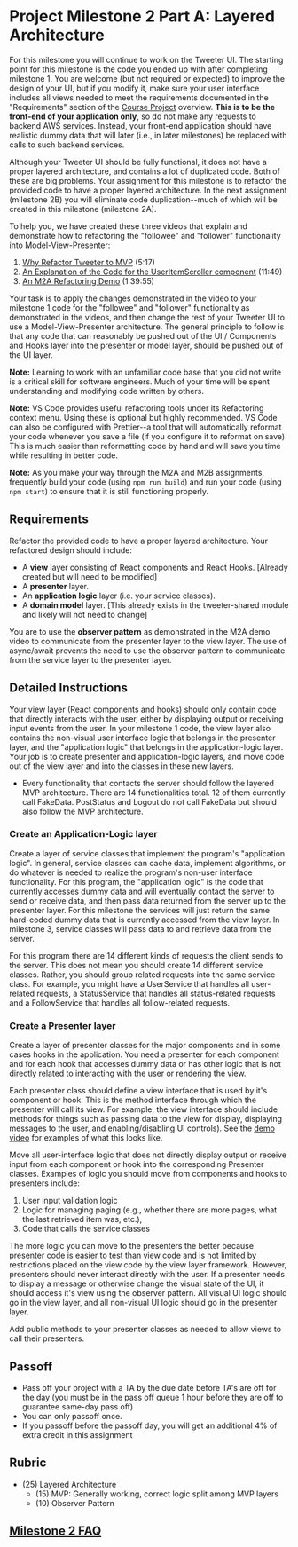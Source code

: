 # Project Milestone 2 Part A: Layered Architecture
  
For this milestone you will continue to work on the Tweeter UI. The starting point for this milestone is the code you ended up with after completing milestone 1. You are welcome (but not required or expected) to improve the design of your UI, but if you modify it, make sure your user interface includes all views needed to meet the requirements documented in the "Requirements" section of the [Course Project](../project-overview/tweeter.md) overview. **This is to be the front-end of your application only**, so do not make any requests to backend AWS services.  Instead, your front-end application should have realistic dummy data that will later (i.e., in later milestones) be replaced with calls to such backend services.

Although your Tweeter UI should be fully functional, it does not have a proper layered architecture, and contains a lot of duplicated code. Both of these are big problems. Your assignment for this milestone is to refactor the provided code to have a proper layered architecture. In the next assignment (milestone 2B) you will eliminate code duplication--much of which will be created in this milestone (milestone 2A).

To help you, we have created these three videos that explain and demonstrate how to refactoring the "followee" and "follower" functionality into Model-View-Presenter:

1. [Why Refactor Tweeter to MVP](https://youtu.be/ZiGuc0HRnVc) (5:17)
1. [An Explanation of the Code for the UserItemScroller component](https://youtu.be/1p0vNGt8Uvk) (11:49)
1. [An M2A Refactoring Demo](https://youtu.be/S7SSECBlBd0) (1:39:55)

Your task is to apply the changes demonstrated in the video to your milestone 1 code for the "followee" and "follower" functionality as demonstrated in the videos, and then change the rest of your Tweeter UI to use a Model-View-Presenter architecture. The general principle to follow is that any code that can reasonably be pushed out of the UI / Components and Hooks layer into the presenter or model layer, should be pushed out of the UI layer.

**Note:** Learning to work with an unfamiliar code base that you did not write is a critical skill for software engineers. Much of your time will be spent understanding and modifying code written by others.

**Note:** VS Code provides useful refactoring tools under its Refactoring context menu. Using these is optional but highly recommended. VS Code can also be configured with Prettier--a tool that will automatically reformat your code whenever you save a file (if you configure it to reformat on save). This is much easier than reformatting code by hand and will save you time while resulting in better code.

**Note:** As you make your way through the M2A and M2B assignments, frequently build your code (using `npm run build`) and run your code (using `npm start`) to ensure that it is still functioning properly.

## Requirements

Refactor the provided code to have a proper layered architecture. Your refactored design should include:

- A **view** layer consisting of React components and React Hooks. [Already created but will need to be modified]
- A **presenter** layer.
- An **application logic** layer (i.e. your service classes).
- A **domain model** layer. [This already exists in the tweeter-shared module and likely will not need to change]

You are to use the **observer pattern** as demonstrated in the M2A demo video to communicate from the presenter layer to the view layer. The use of async/await prevents the need to use the observer pattern to communicate from the service layer to the presenter layer.

## Detailed Instructions

Your view layer (React components and hooks) should only contain code that directly interacts with the user, either by displaying output or receiving input events from the user. In your milestone 1 code, the view layer also contains the non-visual user interface logic that belongs in the presenter layer, and the "application logic" that belongs in the application-logic layer. Your job is to create presenter and application-logic layers, and move code out of the view layer and into the classes in these new layers.

- Every functionality that contacts the server should follow the layered MVP architecture. There are 14 functionalities total. 12 of them currently call FakeData. PostStatus and Logout do not call FakeData but should also follow the MVP architecture. 

### Create an Application-Logic layer

Create a layer of service classes that implement the program's "application logic".  In general, service classes can cache data, implement algorithms, or do whatever is needed to realize the program's non-user interface functionality. For this program, the "application logic" is the code that currently accesses dummy data and will eventually contact the server to send or receive data, and then pass data returned from the server up to the presenter layer.  For this milestone the services will just return the same hard-coded dummy data that is currently accessed from the view layer. In milestone 3, service classes will pass data to and retrieve data from the server.

For this program there are 14 different kinds of requests the client sends to the server. This does not mean you should create 14 different service classes. Rather, you should group related requests into the same service class.  For example, you might have a UserService that handles all user-related requests, a StatusService that handles all status-related requests and a FollowService that handles all follow-related requests.

### Create a Presenter layer

Create a layer of presenter classes for the major components and in some cases hooks in the application. You need a presenter for each component and for each hook that accesses dummy data or has other logic that is not directly related to interacting with the user or rendering the view.

Each presenter class should define a view interface that is used by it's component or hook. This is the method interface through which the presenter will call its view. For example, the view interface should include methods for things such as passing data to the view for display, displaying messages to the user, and enabling/disabling UI controls). See the [demo video](https://youtu.be/S7SSECBlBd0) for examples of what this looks like.

Move all user-interface logic that does not directly display output or receive input from each component or hook into the corresponding Presenter classes. Examples of logic you should move from components and hooks to presenters include:

1. User input validation logic
1. Logic for managing paging (e.g., whether there are more pages, what the last retrieved item was, etc.),
1. Code that calls the service classes

The more logic you can move to the presenters the better because presenter code is easier to test than view code and is not limited by restrictions placed on the view code by the view layer framework. However, presenters should never interact directly with the user. If a presenter needs to display a message or otherwise change the visual state of the UI, it should access it's view using the observer pattern. All visual UI logic should go in the view layer, and all non-visual UI logic should go in the presenter layer.

Add public methods to your presenter classes as needed to allow views to call their presenters.

## Passoff

- Pass off your project with a TA by the due date before TA's are off for the day (you must be in the pass off queue 1 hour before they are off to guarantee same-day pass off)
- You can only passoff once.
- If you passoff before the passoff day, you will get an additional 4% of extra credit in this assignment

## Rubric

- (25) Layered Architecture 
  - (15) MVP: Generally working, correct logic split among MVP layers
  - (10) Observer Pattern

## [Milestone 2 FAQ](./milestone-2-faq.md)
